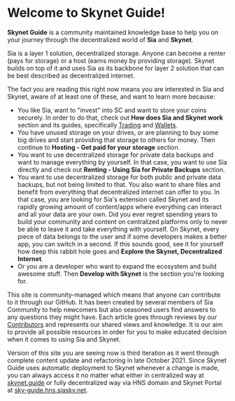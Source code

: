 # Welcome to Skynet Guide!
**Skynet Guide** is a community maintained knowledge base to help you on your journey through the decentralized world of **Sia** and **Skynet**.

Sia is a layer 1 solution, decentralized storage. Anyone can become a renter (pays for storage) or a host (earns money by providing storage). Skynet builds on top of it and uses Sia as its backbone for layer 2 solution that can be best described as decentralized internet.

The fact you are reading this right now means you are interested in Sia and Skynet, aware of at least one of these, and want to learn more because:

- You like Sia, want to "invest" into SC and want to store your coins securely. In order to do that, check out **How does Sia and Skynet work** section and its guides, specifically [Trading]() and [Wallets]().
- You have unused storage on your drives, or are planning to buy some big drives and start providing that storage to others for money. Then continue to **Hosting - Get paid for your storage** section.
- You want to use decentralized storage for private data backups and want to manage everything by yourself. In that case, you want to use Sia directly and check out **Renting - Using Sia for Private Backups** section.
- You want to use decentralized storage for both public and private data backups, but not being limited to that. You also want to share files and benefit from everything that decentralized internet can offer to you. In that case, you are looking for Sia's extension called Skynet and its rapidly growing amount of content/apps where everything can interact and all your data are your own. Did you ever regret spending years to build your community and content on centralized platforms only to never be able to leave it and take everything with yourself. On Skynet, every piece of data belongs to the user and if some developers makes a better app, you can switch in a second. If this sounds good, see it for yourself how deep this rabbit hole goes and **Explore the Skynet, Decentralized Internet**.
- Or you are a developer who want to expand the ecosystem and build awesome stuff. Then **Develop with Skynet** is the section you're looking for.

This site is community-managed which means that anyone can contribute to it through our GitHub. It has been created by several members of Sia Community to help newcomers but also seasoned users find answers to any questions they might have. Each article goes through reviews by our [Contributors](/help/contributors.html) and represents our shared views and knowledge. It is our aim to provide all possible resources in order for you to make educated decision when it comes to using Sia and Skynet.

Version of this site you are seeing now is third iteration as it went through complete content update and refactoring in late October 2021.
Since Skynet Guide uses automatic deployment to Skynet whenever a change is made, you can always access it no matter what either in centralized way at [skynet.guide](https://skynet.guide) or fully decentralized way via HNS domain and Skynet Portal at [sky-guide.hns.siasky.net](https://sky-guide.hns.siasky.net/).
